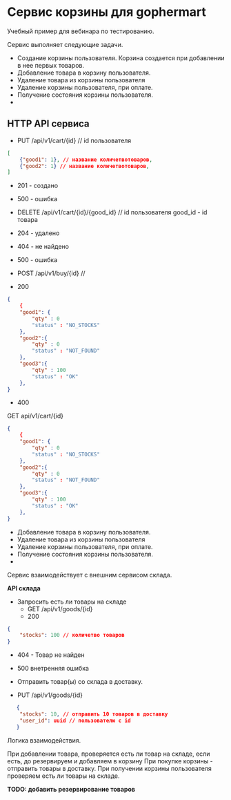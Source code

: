 # Сервис корзины для gophermart

Учебный пример для вебинара по тестированию.


Сервис выполняет следующие задачи.

- Создание корзины пользователя. Корзина создается при добавлении в нее первых товаров. 
- Добавление товара в корзину пользователя. 
- Удаление товара из корзины пользователя
- Удаление корзины пользователя, при оплате.
- Получение состояния корзины пользователя. 
- 

## HTTP API сервиса

- PUT /api/v1/cart/{id} //  id  пользователя
```json
[
    {"good1": 1}, // название количетвотоваров, 
    {"good2": 1} // название количетвотоваров, 
]

```
 - 201 - создано
 - 500 - ошибка



- DELETE /api/v1/cart/{id}/{good_id} //  id  пользователя good_id - id товара
 - 204 - удалено 
 - 404 - не найдено
 - 500 - ошибка


- POST /api/v1/buy/{id} // 

 - 200

``` json  
{
    {
    "good1": {
        "qty" : 0
        "status" : "NO_STOCKS"
    }, 
    "good2":{
        "qty" : 0
        "status" : "NOT_FOUND"
    },
    "good3":{
        "qty" : 100
        "status" : "OK"
    },    
}
```

- 400

GET api/v1/cart/{id} 
```json
{
    {
    "good1": {
        "qty" : 0
        "status" : "NO_STOCKS" 
    }, 
    "good2":{
        "qty" : 0
        "status" : "NOT_FOUND"
    },
    "good3":{
        "qty" : 100
        "status" : "OK"
    },    
}

```

- Добавление товара в корзину пользователя. 
- Удаление товара из корзины пользователя
- Удаление корзины пользователя, при оплате.
- Получение состояния корзины пользователя. 
- 


Сервис взаимодействует с внешним сервисом склада.

**API склада**

- Запросить есть ли товары на складе 
  - GET /api/v1/goods/{id} 
  - 200 
```json
{
    "stocks": 100 // количетво товаров
}
```
  - 404  - Товар не найден
  - 500 внетренняя ошибка
- Отправить товар(ы) со склада в доставку. 

 - PUT  /api/v1/goods/{id} 
```json
   {
    "stocks": 10, // отправить 10 товаров в доставку
    "user_id": uuid // пользователю с id 
   } 
```
    

Логика взаимодействия. 

При добавлении товара, проверяется есть ли товар на складе, если есть, до резервируем и добавляем в корзину
При покупке корзины - отправить товары в доставку.
При получении корзины пользователя проверяем есть ли товары на складе.


**TODO: добавить резервирование товаров**
